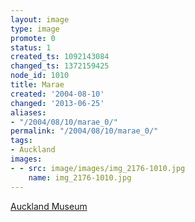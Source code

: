 ```yaml
---
layout: image
type: image
promote: 0
status: 1
created_ts: 1092143084
changed_ts: 1372159425
node_id: 1010
title: Marae
created: '2004-08-10'
changed: '2013-06-25'
aliases:
- "/2004/08/10/marae_0/"
permalink: "/2004/08/10/marae_0/"
tags:
- Auckland
images:
- - src: image/images/img_2176-1010.jpg
    name: img_2176-1010.jpg
---
```

[Auckland Museum](http://www.aucklandmuseum.com/)
